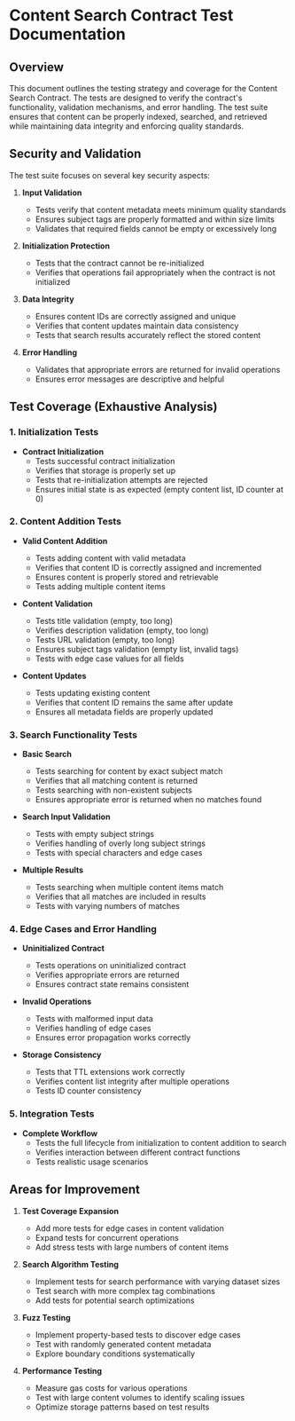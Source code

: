 # Content Search Contract Test Documentation

## Overview

This document outlines the testing strategy and coverage for the Content Search Contract. The tests are designed to verify the contract's functionality, validation mechanisms, and error handling. The test suite ensures that content can be properly indexed, searched, and retrieved while maintaining data integrity and enforcing quality standards.

## Security and Validation

The test suite focuses on several key security aspects:

1. **Input Validation**

   - Tests verify that content metadata meets minimum quality standards
   - Ensures subject tags are properly formatted and within size limits
   - Validates that required fields cannot be empty or excessively long

2. **Initialization Protection**

   - Tests that the contract cannot be re-initialized
   - Verifies that operations fail appropriately when the contract is not initialized

3. **Data Integrity**

   - Ensures content IDs are correctly assigned and unique
   - Verifies that content updates maintain data consistency
   - Tests that search results accurately reflect the stored content

4. **Error Handling**
   - Validates that appropriate errors are returned for invalid operations
   - Ensures error messages are descriptive and helpful

## Test Coverage (Exhaustive Analysis)

### 1. Initialization Tests

- **Contract Initialization**
  - Tests successful contract initialization
  - Verifies that storage is properly set up
  - Tests that re-initialization attempts are rejected
  - Ensures initial state is as expected (empty content list, ID counter at 0)

### 2. Content Addition Tests

- **Valid Content Addition**

  - Tests adding content with valid metadata
  - Verifies that content ID is correctly assigned and incremented
  - Ensures content is properly stored and retrievable
  - Tests adding multiple content items

- **Content Validation**

  - Tests title validation (empty, too long)
  - Verifies description validation (empty, too long)
  - Tests URL validation (empty, too long)
  - Ensures subject tags validation (empty list, invalid tags)
  - Tests with edge case values for all fields

- **Content Updates**
  - Tests updating existing content
  - Verifies that content ID remains the same after update
  - Ensures all metadata fields are properly updated

### 3. Search Functionality Tests

- **Basic Search**

  - Tests searching for content by exact subject match
  - Verifies that all matching content is returned
  - Tests searching with non-existent subjects
  - Ensures appropriate error is returned when no matches found

- **Search Input Validation**

  - Tests with empty subject strings
  - Verifies handling of overly long subject strings
  - Tests with special characters and edge cases

- **Multiple Results**
  - Tests searching when multiple content items match
  - Verifies that all matches are included in results
  - Tests with varying numbers of matches

### 4. Edge Cases and Error Handling

- **Uninitialized Contract**

  - Tests operations on uninitialized contract
  - Verifies appropriate errors are returned
  - Ensures contract state remains consistent

- **Invalid Operations**

  - Tests with malformed input data
  - Verifies handling of edge cases
  - Ensures error propagation works correctly

- **Storage Consistency**
  - Tests that TTL extensions work correctly
  - Verifies content list integrity after multiple operations
  - Tests ID counter consistency

### 5. Integration Tests

- **Complete Workflow**
  - Tests the full lifecycle from initialization to content addition to search
  - Verifies interaction between different contract functions
  - Tests realistic usage scenarios

## Areas for Improvement

1. **Test Coverage Expansion**

   - Add more tests for edge cases in content validation
   - Expand tests for concurrent operations
   - Add stress tests with large numbers of content items

2. **Search Algorithm Testing**

   - Implement tests for search performance with varying dataset sizes
   - Test search with more complex tag combinations
   - Add tests for potential search optimizations

3. **Fuzz Testing**

   - Implement property-based tests to discover edge cases
   - Test with randomly generated content metadata
   - Explore boundary conditions systematically

4. **Performance Testing**
   - Measure gas costs for various operations
   - Test with large content volumes to identify scaling issues
   - Optimize storage patterns based on test results
